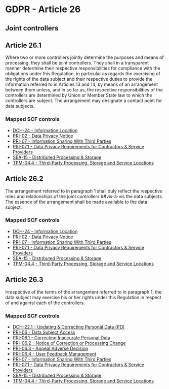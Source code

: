 # GDPR - Article 26
## Joint controllers

  
## Article 26.1
Where two or more controllers jointly determine the purposes and means of processing, they shall be joint controllers. They shall in a transparent manner determine their respective responsibilities for compliance with the obligations under this Regulation, in particular as regards the exercising of the rights of the data subject and their respective duties to provide the information referred to in Articles 13 and 14, by means of an arrangement between them unless, and in so far as, the respective responsibilities of the controllers are determined by Union or Member State law to which the controllers are subject. The arrangement may designate a contact point for data subjects.
  
### Mapped SCF controls
- [DCH-24 - Information Location](../scf/dch-24-informationlocation.md)
- [PRI-02 - Data Privacy Notice](../scf/pri-02-dataprivacynotice.md)
- [PRI-07 - Information Sharing With Third Parties](../scf/pri-07-informationsharingwiththirdparties.md)
- [PRI-07.1 - Data Privacy Requirements for Contractors & Service Providers](../scf/pri-071-dataprivacyrequirementsforcontractors&serviceproviders.md)
- [SEA-15 - Distributed Processing & Storage](../scf/sea-15-distributedprocessing&storage.md)
- [TPM-04.4 - Third-Party Processing, Storage and Service Locations](../scf/tpm-044-third-partyprocessing,storageandservicelocations.md)
  
## Article 26.2
The arrangement referred to in paragraph 1 shall duly reflect the respective roles and relationships of the joint controllers ##vis-à-vis the data subjects. The essence of the arrangement shall be made available to the data subject.
  
### Mapped SCF controls
- [DCH-24 - Information Location](../scf/dch-24-informationlocation.md)
- [PRI-02 - Data Privacy Notice](../scf/pri-02-dataprivacynotice.md)
- [PRI-07 - Information Sharing With Third Parties](../scf/pri-07-informationsharingwiththirdparties.md)
- [PRI-07.1 - Data Privacy Requirements for Contractors & Service Providers](../scf/pri-071-dataprivacyrequirementsforcontractors&serviceproviders.md)
- [SEA-15 - Distributed Processing & Storage](../scf/sea-15-distributedprocessing&storage.md)
- [TPM-04.4 - Third-Party Processing, Storage and Service Locations](../scf/tpm-044-third-partyprocessing,storageandservicelocations.md)
  
## Article 26.3
Irrespective of the terms of the arrangement referred to in paragraph 1, the data subject may exercise his or her rights under this Regulation in respect of and against each of the controllers.
  
### Mapped SCF controls
- [DCH-22.1 - Updating & Correcting Personal Data (PD)](../scf/dch-221-updating&correctingpersonaldata(pd).md)
- [PRI-06 - Data Subject Access](../scf/pri-06-datasubjectaccess.md)
- [PRI-06.1 - Correcting Inaccurate Personal Data](../scf/pri-061-correctinginaccuratepersonaldata.md)
- [PRI-06.2 - Notice of Correction or Processing Change](../scf/pri-062-noticeofcorrectionorprocessingchange.md)
- [PRI-06.3 - Appeal Adverse Decision](../scf/pri-063-appealadversedecision.md)
- [PRI-06.4 - User Feedback Management](../scf/pri-064-userfeedbackmanagement.md)
- [PRI-07 - Information Sharing With Third Parties](../scf/pri-07-informationsharingwiththirdparties.md)
- [PRI-07.1 - Data Privacy Requirements for Contractors & Service Providers](../scf/pri-071-dataprivacyrequirementsforcontractors&serviceproviders.md)
- [SEA-15 - Distributed Processing & Storage](../scf/sea-15-distributedprocessing&storage.md)
- [TPM-04.4 - Third-Party Processing, Storage and Service Locations](../scf/tpm-044-third-partyprocessing,storageandservicelocations.md)
  